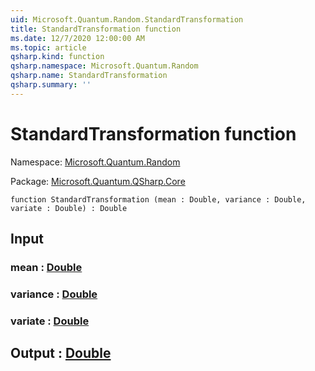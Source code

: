 ```yaml
---
uid: Microsoft.Quantum.Random.StandardTransformation
title: StandardTransformation function
ms.date: 12/7/2020 12:00:00 AM
ms.topic: article
qsharp.kind: function
qsharp.namespace: Microsoft.Quantum.Random
qsharp.name: StandardTransformation
qsharp.summary: ''
---
```


# StandardTransformation function

Namespace: [Microsoft.Quantum.Random](xref:Microsoft.Quantum.Random)

Package: [Microsoft.Quantum.QSharp.Core](https://nuget.org/packages/Microsoft.Quantum.QSharp.Core)




```qsharp
function StandardTransformation (mean : Double, variance : Double, variate : Double) : Double
```


## Input

### mean : [Double](xref:microsoft.quantum.lang-ref.double)




### variance : [Double](xref:microsoft.quantum.lang-ref.double)




### variate : [Double](xref:microsoft.quantum.lang-ref.double)





## Output : [Double](xref:microsoft.quantum.lang-ref.double)

